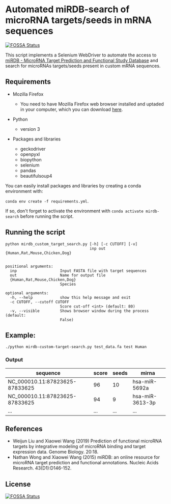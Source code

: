 # Automated miRDB-search of microRNA targets/seeds in mRNA sequences
[![FOSSA Status](https://app.fossa.com/api/projects/git%2Bgithub.com%2Fgbnegrini%2Fmirdb-custom-target-search.svg?type=shield)](https://app.fossa.com/projects/git%2Bgithub.com%2Fgbnegrini%2Fmirdb-custom-target-search?ref=badge_shield)

This script implements a Selenium WebDriver to automate the access to [miRDB - MicroRNA Target Prediction and Functional Study Database](http://mirdb.org/) and search for microRNAs targets/seeds present in custom mRNA sequences.

## Requirements

- Mozilla Firefox
 
  - You need to have Mozilla Firefox web browser installed and uptaded in your computer, which you can download [here](http://www.mozilla.org).

- Python
  - version 3

- Packages and libraries
  - geckodriver
  - openpyxl
  - biopython
  - selenium
  - pandas
  - beautifulsoup4

You can easily install packages and libraries by creating a conda environment with:

 `conda env create -f requirements.yml`. 

If so, don't forget to activate the environment with `conda activate mirdb-search` before running the script.

## Running the script


```
python mirdb_custom_target_search.py [-h] [-c CUTOFF] [-v]
                                     inp out {Human,Rat,Mouse,Chicken,Dog}


positional arguments:
  inp                   Input FASTA file with target sequences
  out                   Name for output file
  {Human,Rat,Mouse,Chicken,Dog}
                        Species

optional arguments:
  -h, --help            show this help message and exit
  -c CUTOFF, --cutoff CUTOFF
                        Score cut-off <int> (default: 80)
  -v, --visible         Shows browser window during the process (default:
                        False)

```

## Example:
```
./python mirdb-custom-target-search.py test_data.fa test Human
```

### Output
|             sequence             | score | seeds |          mirna             |
| -------------------------------- | ----- |--------|----------------------------|
| NC_000010.11:87823625-87833625 |  96   |   10    |      hsa-miR-5692a          |
| NC_000010.11:87823625-87833625 |94 |9 |hsa-miR-3613-3p|
...|...|...|...|

## References
- Weijun Liu and Xiaowei Wang (2019) Prediction of functional microRNA targets by integrative modeling of microRNA binding and target expression data. Genome Biology. 20:18.
- Nathan Wong and Xiaowei Wang (2015) miRDB: an online resource for microRNA target prediction and functional annotations. Nucleic Acids Research. 43(D1):D146-152.


## License
[![FOSSA Status](https://app.fossa.com/api/projects/git%2Bgithub.com%2Fgbnegrini%2Fmirdb-custom-target-search.svg?type=large)](https://app.fossa.com/projects/git%2Bgithub.com%2Fgbnegrini%2Fmirdb-custom-target-search?ref=badge_large)